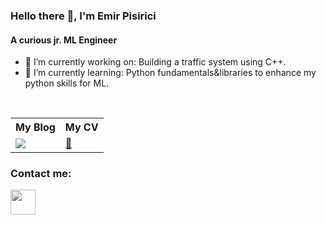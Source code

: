 ### Hello there 👀, I'm Emir Pisirici

#### A curious jr. ML Engineer

- 🔭 I’m currently working on: Building a traffic system using C++.
- 🌱 I’m currently learning: Python fundamentals&libraries to enhance my python skills for ML.

<br/>


<table>
    <tr>
        <th>My Blog</th>
        <th>My CV</th>
    </tr>
    <tr>
        <td>
            <a href="https://medium.com/@emirpsrc"><img src="https://www.vectorlogo.zone/logos/medium/medium-ar21.svg"/></a>
        </td>
        <td>
            <a href="https://drive.google.com/file/d/1QzJ8qrn7rgueRS6s7YqfI4dhQLSPvwzC/view?usp=sharing">📃</a>
        </td>
    </tr>
</table>



### Contact me:

<a href="https://www.linkedin.com/in/emirpisirici/"><img src="https://www.vectorlogo.zone/logos/linkedin/linkedin-icon.svg" width="40" height="40"/></a>
